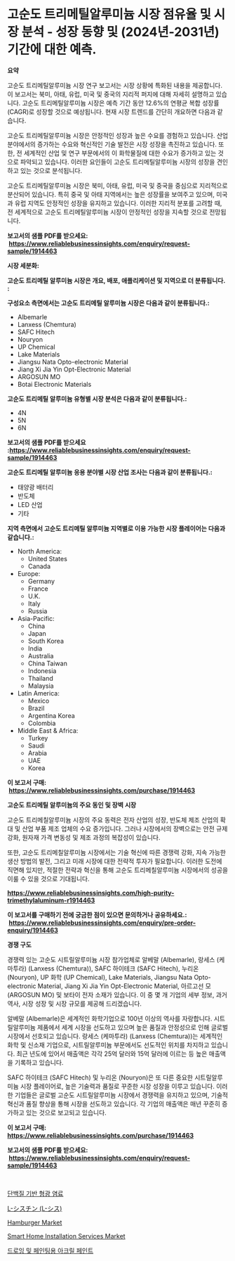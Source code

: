 <p><h1>고순도 트리메틸알루미늄 시장 점유율 및 시장 분석 - 성장 동향 및 (2024년-2031년) 기간에 대한 예측.</h1></p><p><strong>요약</strong></p>
<p><p>고순도 트리메틸알루미늄 시장 연구 보고서는 시장 상황에 특화된 내용을 제공합니다. 이 보고서는 북미, 아태, 유럽, 미국 및 중국의 지리적 퍼지에 대해 자세히 설명하고 있습니다. 고순도 트리메틸알루미늄 시장은 예측 기간 동안 12.6%의 연평균 복합 성장률(CAGR)로 성장할 것으로 예상됩니다. 현재 시장 트렌드를 간단히 개요하면 다음과 같습니다.</p><p>고순도 트리메틸알루미늄 시장은 안정적인 성장과 높은 수요를 경험하고 있습니다. 산업 분야에서의 증가하는 수요와 혁신적인 기술 발전은 시장 성장을 촉진하고 있습니다. 또한, 전 세계적인 산업 및 연구 부문에서의 이 화학물질에 대한 수요가 증가하고 있는 것으로 파악되고 있습니다. 이러한 요인들이 고순도 트리메틸알루미늄 시장의 성장을 견인하고 있는 것으로 분석됩니다.</p><p>고순도 트리메틸알루미늄 시장은 북미, 아태, 유럽, 미국 및 중국을 중심으로 지리적으로 분산되어 있습니다. 특히 중국 및 아태 지역에서는 높은 성장률을 보여주고 있으며, 미국과 유럽 지역도 안정적인 성장을 유지하고 있습니다. 이러한 지리적 분포를 고려할 때, 전 세계적으로 고순도 트리메틸알루미늄 시장이 안정적인 성장을 지속할 것으로 전망됩니다.</p></p>
<p><strong>보고서의 샘플 PDF를 받으세요: &nbsp;<a href="https://www.reliablebusinessinsights.com/enquiry/request-sample/1914463">https://www.reliablebusinessinsights.com/enquiry/request-sample/1914463</a></strong></p>
<p><strong>시장 세분화:</strong></p>
<p><strong> 고순도 트리메틸 알루미늄 시장은 개요, 배포, 애플리케이션 및 지역으로 더 분류됩니다. :</strong></p>
<p><strong>구성요소 측면에서는 고순도 트리메틸 알루미늄 시장은 다음과 같이 분류됩니다.:</strong></p>
<p><ul><li>Albemarle</li><li>Lanxess (Chemtura)</li><li>SAFC Hitech</li><li>Nouryon</li><li>UP Chemical</li><li>Lake Materials</li><li>Jiangsu Nata Opto-electronic Material</li><li>Jiang Xi Jia Yin Opt-Electronic Material</li><li>ARGOSUN MO</li><li>Botai Electronic Materials</li></ul></p>
<p><strong> 고순도 트리메틸 알루미늄 유형별 시장 분석은 다음과 같이 분류됩니다.:</strong></p>
<p><ul><li>4N</li><li>5N</li><li>6N</li></ul></p>
<p><strong>보고서의 샘플 PDF를 받으세요 :<a href="https://www.reliablebusinessinsights.com/enquiry/request-sample/1914463">https://www.reliablebusinessinsights.com/enquiry/request-sample/1914463</a></strong></p>
<p><strong> 고순도 트리메틸 알루미늄 응용 분야별 시장 산업 조사는 다음과 같이 분류됩니다.:</strong></p>
<p><ul><li>태양광 배터리</li><li>반도체</li><li>LED 산업</li><li>기타</li></ul></p>
<p><strong>지역 측면에서 고순도 트리메틸 알루미늄 지역별로 이용 가능한 시장 플레이어는 다음과 같습니다.:</strong></p>
<p><ul>
    <li>
        North America:
        <ul>
            <li>United States</li>
            <li>Canada</li>
        </ul>
    </li>
    <li>
        Europe:
        <ul>
            <li>Germany</li>
            <li>France</li>
            <li>U.K.</li>
            <li>Italy</li>
            <li>Russia</li>
        </ul>
    </li>
    <li>
        Asia-Pacific:
        <ul>
            <li>China</li>
            <li>Japan</li>
            <li>South Korea</li>
            <li>India</li>
            <li>Australia</li>
            <li>China Taiwan</li>
            <li>Indonesia</li>
            <li>Thailand</li>
            <li>Malaysia</li>
        </ul>
    </li>
    <li>
        Latin America:
        <ul>
            <li>Mexico</li>
            <li>Brazil</li>
            <li>Argentina Korea</li>
            <li>Colombia</li>
        </ul>
    </li>
    <li>
        Middle East & Africa:
        <ul>
            <li>Turkey</li>
            <li>Saudi</li>
            <li>Arabia</li>
            <li>UAE</li>
            <li>Korea</li>
        </ul>
    </li>
    </ul></p>
<p><strong>이 보고서 구매: &nbsp;<a href="https://www.reliablebusinessinsights.com/purchase/1914463">https://www.reliablebusinessinsights.com/purchase/1914463</a></strong></p>
<p><strong>고순도 트리메틸 알루미늄의 주요 동인 및 장벽 시장</strong></p>
<p><p>고순도 트리메칠알루미늄 시장의 주요 동력은 전자 산업의 성장, 반도체 제조 산업의 확대 및 산업 부품 제조 업체의 수요 증가입니다. 그러나 시장에서의 장벽으로는 안전 규제 강화, 원자재 가격 변동성 및 제조 과정의 복잡성이 있습니다.</p><p>또한, 고순도 트리메칠알루미늄 시장에서는 기술 혁신에 따른 경쟁력 강화, 지속 가능한 생산 방법의 발전, 그리고 미래 시장에 대한 전략적 투자가 필요합니다. 이러한 도전에 직면해 있지만, 적절한 전략과 혁신을 통해 고순도 트리메칠알루미늄 시장에서의 성공을 이룰 수 있을 것으로 기대됩니다.</p></p>
<p><strong><a href="https://www.reliablebusinessinsights.com/high-purity-trimethylaluminum-r1914463">https://www.reliablebusinessinsights.com/high-purity-trimethylaluminum-r1914463</a></strong></p>
<p><strong>이 보고서를 구매하기 전에 궁금한 점이 있으면 문의하거나 공유하세요.: &nbsp;<a href="https://www.reliablebusinessinsights.com/enquiry/pre-order-enquiry/1914463">https://www.reliablebusinessinsights.com/enquiry/pre-order-enquiry/1914463</a></strong></p>
<p><strong>경쟁 구도</strong></p>
<p><p>경쟁력 있는 고순도 시트릴알루미늄 시장 참가업체로 알베말 (Albemarle), 랑세스 (케마투라) (Lanxess (Chemtura)), SAFC 하이테크 (SAFC Hitech), 누리온 (Nouryon), UP 화학 (UP Chemical), Lake Materials, Jiangsu Nata Opto-electronic Material, Jiang Xi Jia Yin Opt-Electronic Material, 아르고선 모 (ARGOSUN MO) 및 보타이 전자 소재가 있습니다. 이 중 몇 개 기업의 세부 정보, 과거 역사, 시장 성장 및 시장 규모를 제공해 드리겠습니다.</p><p>알베말 (Albemarle)은 세계적인 화학기업으로 100년 이상의 역사를 자랑합니다. 시트릴알루미늄 제품에서 세계 시장을 선도하고 있으며 높은 품질과 안정성으로 인해 글로벌 시장에서 선호되고 있습니다. 랑세스 (케마투라) (Lanxess (Chemtura))는 세계적인 화학 및 신소재 기업으로, 시트릴알루미늄 부문에서도 선도적인 위치를 차지하고 있습니다. 최근 년도에 있어서 매출액은 각각 25억 달러와 15억 달러에 이르는 등 높은 매출액을 기록하고 있습니다.</p><p>SAFC 하이테크 (SAFC Hitech) 및 누리온 (Nouryon)은 또 다른 중요한 시트릴알루미늄 시장 플레이어로, 높은 기술력과 품질로 꾸준한 시장 성장을 이루고 있습니다. 이러한 기업들은 글로벌 고순도 시트릴알루미늄 시장에서 경쟁력을 유지하고 있으며, 기술적 혁신과 품질 향상을 통해 시장을 선도하고 있습니다. 각 기업의 매출액은 매년 꾸준히 증가하고 있는 것으로 보고되고 있습니다.</p></p>
<p><strong>이 보고서 구매: &nbsp; <a href="https://www.reliablebusinessinsights.com/purchase/1914463">https://www.reliablebusinessinsights.com/purchase/1914463</a></strong></p>
<p><strong>보고서의 샘플 PDF를 받으세요: &nbsp;<a href="https://www.reliablebusinessinsights.com/enquiry/request-sample/1914463">https://www.reliablebusinessinsights.com/enquiry/request-sample/1914463</a></strong><strong></strong></p>
<p>&nbsp;</p>
<p><p><a href="https://github.com/gambitz1998/Market-Research-Report-List-1/blob/main/2271088107526.md">단백질 기반 형광 염료</a></p><p><a href="https://github.com/leigh4852023/Market-Research-Report-List-1/blob/main/6361340112871.md">L-シスチン (L-シス)</a></p><p><a href="https://issuu.com/reportprime-2/docs/hamburger-market-size-2030.pptx">Hamburger Market</a></p><p><a href="https://github.com/JuliaFadel1922/Market-Research-Report-List-1/blob/main/smart-home-installation-services-market.md">Smart Home Installation Services Market</a></p><p><a href="https://github.com/AidenReinger/Market-Research-Report-List-1/blob/main/3400863107525.md">드로잉 및 페인팅용 아크릴 페인트</a></p></p>